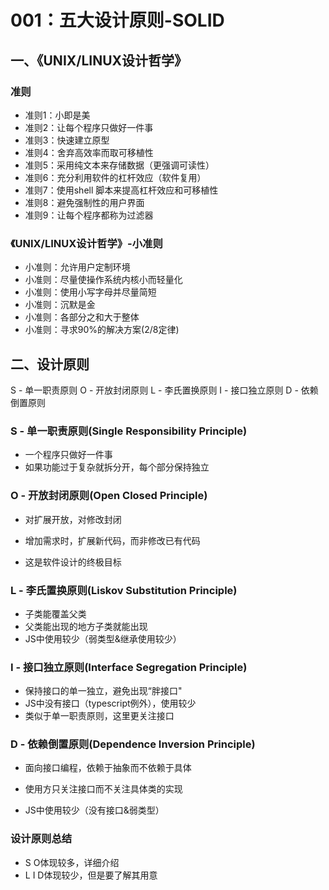 # 001：五大设计原则-SOLID

<motto></motto>


## 一、《UNIX/LINUX设计哲学》

### 准则

- 准则1：小即是美
- 准则2：让每个程序只做好一件事
- 准则3：快速建立原型
- 准则4：舍弃高效率而取可移植性
- 准则5：采用纯文本来存储数据（更强调可读性）
- 准则6：充分利用软件的杠杆效应（软件复用）
- 准则7：使用shell 脚本来提高杠杆效应和可移植性
- 准则8：避免强制性的用户界面
- 准则9：让每个程序都称为过滤器

### 《UNIX/LINUX设计哲学》-小准则

- 小准则：允许用户定制环境
- 小准则：尽量使操作系统内核小而轻量化
- 小准则：使用小写字母并尽量简短
- 小准则：沉默是金
- 小准则：各部分之和大于整体
- 小准则：寻求90%的解决方案(2/8定律)

## 二、设计原则

S - 单一职责原则
O - 开放封闭原则
L - 李氏置换原则
I - 接口独立原则
D - 依赖倒置原则

### S - 单一职责原则(Single Responsibility Principle)

- 一个程序只做好一件事
- 如果功能过于复杂就拆分开，每个部分保持独立

### O - 开放封闭原则(Open Closed Principle)

- 对扩展开放，对修改封闭

- 增加需求时，扩展新代码，而非修改已有代码
- 这是软件设计的终极目标

### L - 李氏置换原则(Liskov Substitution Principle)

- 子类能覆盖父类
- 父类能出现的地方子类就能出现
- JS中使用较少（弱类型&继承使用较少）

### I - 接口独立原则(Interface Segregation Principle)

- 保持接口的单一独立，避免出现“胖接口"
- JS中没有接口（typescript例外），使用较少
- 类似于单一职责原则，这里更关注接口

### D - 依赖倒置原则(Dependence Inversion Principle)

- 面向接口编程，依赖于抽象而不依赖于具体

- 使用方只关注接口而不关注具体类的实现

- JS中使用较少（没有接口&弱类型）

### 设计原则总结

- S O体现较多，详细介绍
- L I D体现较少，但是要了解其用意





